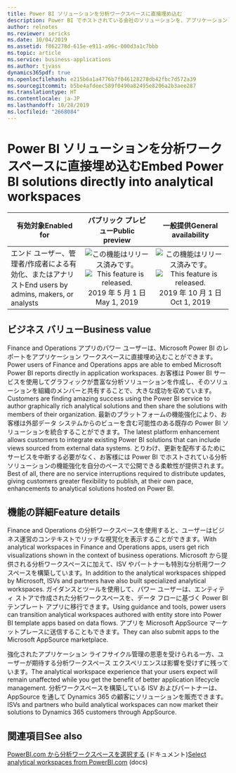 ```yaml
---
title: Power BI ソリューションを分析ワークスペースに直接埋め込む
description: Power BI でホストされている会社のソリューションを、アプリケーション ワークスペースに直接埋め込みます
author: relnotes
ms.reviewer: sericks
ms.date: 10/04/2019
ms.assetid: f862278d-615e-e911-a96c-000d3a1c7bbb
ms.topic: article
ms.service: business-applications
ms.author: tjvass
dynamics365pdf: true
ms.openlocfilehash: e215b6a1a4776b7f046128278db42fbc7d572a39
ms.sourcegitcommit: b5be4afdeec589f0490a82495e8206a2b3aee287
ms.translationtype: HT
ms.contentlocale: ja-JP
ms.lasthandoff: 10/28/2019
ms.locfileid: "2668084"
---
```

# <a name="embed-power-bi-solutions-directly-into-analytical-workspaces"></a><span data-ttu-id="74480-103">Power BI ソリューションを分析ワークスペースに直接埋め込む</span><span class="sxs-lookup"><span data-stu-id="74480-103">Embed Power BI solutions directly into analytical workspaces</span></span>


| <span data-ttu-id="74480-104">有効対象</span><span class="sxs-lookup"><span data-stu-id="74480-104">Enabled for</span></span>    |  <span data-ttu-id="74480-105">パブリック プレビュー</span><span class="sxs-lookup"><span data-stu-id="74480-105">Public preview</span></span> | <span data-ttu-id="74480-106">一般提供</span><span class="sxs-lookup"><span data-stu-id="74480-106">General availability</span></span> | 
| ---------- | :----------: |:----------: |
|<span data-ttu-id="74480-107">エンド ユーザー、管理者/作成者による有効化、またはアナリスト</span><span class="sxs-lookup"><span data-stu-id="74480-107">End users by admins, makers, or analysts</span></span>|<span data-ttu-id="74480-108">![この機能はリリース済みです。](/dynamics365-release-plan/media/green-checkmark.png "この機能はリリース済みです。")</span><span class="sxs-lookup"><span data-stu-id="74480-108">![This feature is released.](/dynamics365-release-plan/media/green-checkmark.png "This feature is released.")</span></span> <span data-ttu-id="74480-109">2019 年 5 月 1 日</span><span class="sxs-lookup"><span data-stu-id="74480-109">May 1, 2019</span></span>| <span data-ttu-id="74480-110">![この機能はリリース済みです。](/dynamics365-release-plan/media/green-checkmark.png "この機能はリリース済みです。")</span><span class="sxs-lookup"><span data-stu-id="74480-110">![This feature is released.](/dynamics365-release-plan/media/green-checkmark.png "This feature is released.")</span></span> <span data-ttu-id="74480-111">2019 年 10 月 1 日</span><span class="sxs-lookup"><span data-stu-id="74480-111">Oct 1, 2019</span></span>|


## <a name="business-value"></a><span data-ttu-id="74480-112">ビジネス バリュー</span><span class="sxs-lookup"><span data-stu-id="74480-112">Business value</span></span>
<!-- bv start -->
<span data-ttu-id="74480-113">Finance and Operations アプリのパワー ユーザーは、Microsoft Power BI のレポートをアプリケーション ワークスペースに直接埋め込むことができます。</span><span class="sxs-lookup"><span data-stu-id="74480-113">Power users of Finance and Operations apps are able to embed Microsoft Power BI reports directly in application workspaces.</span></span> <span data-ttu-id="74480-114">お客様は Power BI サービスを使用してグラフィックが豊富な分析ソリューションを作成し、そのソリューションを組織のメンバーと共有することで、大きな成功を収めています。</span><span class="sxs-lookup"><span data-stu-id="74480-114">Customers are finding amazing success using the Power BI service to author graphically rich analytical solutions and then share the solutions with members of their organization.</span></span> <span data-ttu-id="74480-115">最新のプラットフォームの機能強化により、お客様は外部データ システムからのビューを含む可能性のある既存の Power BI ソリューションを統合することができます。</span><span class="sxs-lookup"><span data-stu-id="74480-115">The latest platform enhancement allows customers to integrate existing Power BI solutions that can include views sourced from external data systems.</span></span> <span data-ttu-id="74480-116">とりわけ、更新を配布するためにサービスを中断する必要がなく、お客様には Power BI でホストされている分析ソリューションの機能強化を自分のペースで公開できる柔軟性が提供されます。</span><span class="sxs-lookup"><span data-stu-id="74480-116">Best of all, there are no service interruptions required to distribute updates, giving customers greater flexibility to publish, at their own pace, enhancements to analytical solutions hosted on Power BI.</span></span>
<!-- bv end -->



## <a name="feature-details"></a><span data-ttu-id="74480-117">機能の詳細</span><span class="sxs-lookup"><span data-stu-id="74480-117">Feature details</span></span>
<!--feature detail start -->
<span data-ttu-id="74480-118">Finance and Operations の分析ワークスペースを使用すると、ユーザーはビジネス運営のコンテキストでリッチな視覚化を表示することができます。</span><span class="sxs-lookup"><span data-stu-id="74480-118">With analytical workspaces in Finance and Operations apps, users get rich visualizations shown in the context of business operations.</span></span> <span data-ttu-id="74480-119">Microsoft から提供される分析ワークスペースに加えて、ISV やパートナーも特別な分析用ワークスペースを構築しています。</span><span class="sxs-lookup"><span data-stu-id="74480-119">In addition to the analytical workspaces shipped by Microsoft, ISVs and partners have also built specialized analytical workspaces.</span></span> <span data-ttu-id="74480-120">ガイダンスとツールを使用して、パワー ユーザーは、エンティティ ストアで作成された分析ワークスペースを、データ フローに基づく Power BI テンプレート アプリに移行できます。</span><span class="sxs-lookup"><span data-stu-id="74480-120">Using guidance and tools, power users can transition analytical workspaces authored with entity store into Power BI template apps based on data flows.</span></span> <span data-ttu-id="74480-121">アプリを Microsoft AppSource マーケットプレースに送信することもできます。</span><span class="sxs-lookup"><span data-stu-id="74480-121">They can also submit apps to the Microsoft AppSource marketplace.</span></span> 

<span data-ttu-id="74480-122">強化されたアプリケーション ライフサイクル管理の恩恵を受けられる一方、ユーザーが期待する分析ワークスペース エクスペリエンスは影響を受けずに残っています。</span><span class="sxs-lookup"><span data-stu-id="74480-122">The analytical workspace experience that your users expect will remain unaffected while you get the benefit of better application lifecycle management.</span></span> <span data-ttu-id="74480-123">分析ワークスペースを構築している ISV およびパートナーは、AppSource を通して Dynamics 365 の顧客にソリューションを販売できます。</span><span class="sxs-lookup"><span data-stu-id="74480-123">ISVs and partners who build analytical workspaces can now market their solutions to Dynamics 365 customers through AppSource.</span></span>
<!--feature detail end -->










## <a name="see-also"></a><span data-ttu-id="74480-124">関連項目</span><span class="sxs-lookup"><span data-stu-id="74480-124">See also</span></span>

<span data-ttu-id="74480-125">[PowerBI.com から分析ワークスペースを選択する](https://docs.microsoft.com/dynamics365/unified-operations/dev-itpro/analytics/select-analytical-workspace) (ドキュメント)</span><span class="sxs-lookup"><span data-stu-id="74480-125">[Select analytical workspaces from PowerBI.com](https://docs.microsoft.com/dynamics365/unified-operations/dev-itpro/analytics/select-analytical-workspace) (docs)</span></span>
